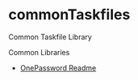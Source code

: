 # commonTaskfiles
Common Taskfile Library

Common Libraries
- [OnePassword Readme](tools/onepassword/Readme_onePassword.md)
